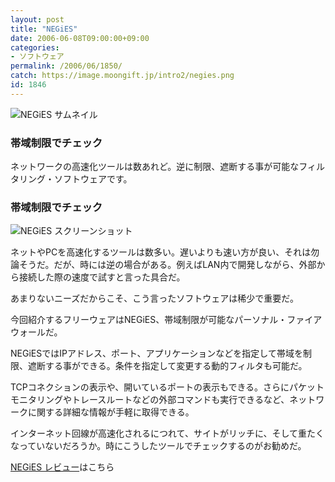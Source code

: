 ```yaml
---
layout: post
title: "NEGiES"
date: 2006-06-08T09:00:00+09:00
categories:
- ソフトウェア
permalink: /2006/06/1850/
catch: https://image.moongift.jp/intro2/negies.png
id: 1846
---
```

 ![NEGiES サムネイル](https://image.moongift.jp/intro2/negies.t.png "NEGiES サムネイル")
  

### 帯域制限でチェック
  
ネットワークの高速化ツールは数あれど。逆に制限、遮断する事が可能なフィルタリング・ソフトウェアです。  
<!--more-->  

### 帯域制限でチェック
  

![NEGiES スクリーンショット](https://image.moongift.jp/intro2/negies.png "NEGiES スクリーンショット")

  

ネットやPCを高速化するツールは数多い。遅いよりも速い方が良い、それは勿論そうだ。だが、時には逆の場合がある。例えばLAN内で開発しながら、外部から接続した際の速度で試すと言った具合だ。

  

あまりないニーズだからこそ、こう言ったソフトウェアは稀少で重要だ。

  

今回紹介するフリーウェアはNEGiES、帯域制限が可能なパーソナル・ファイアウォールだ。

  

NEGiESではIPアドレス、ポート、アプリケーションなどを指定して帯域を制限、遮断する事ができる。条件を指定して変更する動的フィルタも可能だ。

  

TCPコネクションの表示や、開いているポートの表示もできる。さらにパケットモニタリングやトレースルートなどの外部コマンドも実行できるなど、ネットワークに関する詳細な情報が手軽に取得できる。

  

インターネット回線が高速化されるにつれて、サイトがリッチに、そして重たくなっていないだろうか。時にこうしたツールでチェックするのがお勧めだ。

  

[NEGiES レビュー](http://fw.moongift.jp/review/i-1855.html)はこちら

